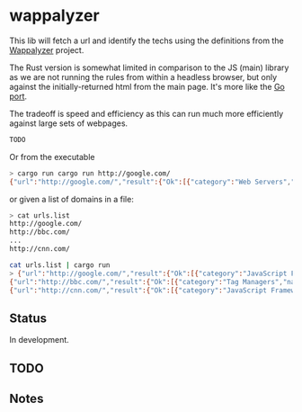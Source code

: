 
# wappalyzer

This lib will fetch a url and identify the techs using the definitions from the [Wappalyzer](https://github.com/AliasIO/Wappalyzer/) project.

The Rust version is somewhat limited in comparison to the JS (main) library as we are not running the rules from within a headless browser, but only against the initially-returned html from the main page.  It's more like the [Go port](https://github.com/rverton/webanalyze).

The tradeoff is speed and efficiency as this can run much more efficiently against large sets of webpages.

```rust
TODO
```

Or from the executable
```bash
> cargo run cargo run http://google.com/
{"url":"http://google.com/","result":{"Ok":[{"category":"Web Servers","name":"Google Web Server"},{"category":"JavaScript Frameworks","name":"ExtJS"},{"category":"JavaScript Libraries","name":"List.js"}]}}
```

or given a list of domains in a file:
```bash
> cat urls.list
http://google.com/
http://bbc.com/
...
http://cnn.com/

cat urls.list | cargo run
> {"url":"http://google.com/","result":{"Ok":[{"category":"JavaScript Frameworks","name":"ExtJS"},{"category":"Web Servers","name":"Google Web Server"},{"category":"JavaScript Libraries","name":"List.js"}]}}
{"url":"http://bbc.com/","result":{"Ok":[{"category":"Tag Managers","name":"Google Tag Manager"},{"category":"Analytics","name":"Chartbeat"},{"category":"JavaScript Frameworks","name":"React"},{"category":"Cache Tools","name":"Varnish"},{"category":"Web Servers","name":"Apache"},{"category":"Issue Trackers","name":"Atlassian Jira"},{"category":"Analytics","name":"GrowingIO"},{"category":"JavaScript Libraries","name":"List.js"},{"category":"JavaScript Graphics","name":"Chart.js"},{"category":"Analytics","name":"Optimizely"},{"category":"Analytics","name":"Segment"}]}}
{"url":"http://cnn.com/","result":{"Ok":[{"category":"JavaScript Frameworks","name":"ExtJS"},{"category":"JavaScript Frameworks","name":"Twitter Flight"},{"category":"JavaScript Frameworks","name":"Riot"},{"category":"Advertising Networks","name":"Criteo"},{"category":"Analytics","name":"Chartbeat"},{"category":"Analytics","name":"GoSquared"},{"category":"JavaScript Libraries","name":"Moment.js"},{"category":"Ecommerce","name":"Magento"},{"category":"JavaScript Frameworks","name":"React"},{"category":"Cache Tools","name":"Varnish"},{"category":"Analytics","name":"GrowingIO"},{"category":"JavaScript Libraries","name":"List.js"},{"category":"JavaScript Graphics","name":"Chart.js"},{"category":"Comment Systems","name":"Livefyre"},{"category":"Analytics","name":"Optimizely"},{"category":"Analytics","name":"Segment"}]}}
```

## Status
In development.

## TODO

## Notes
